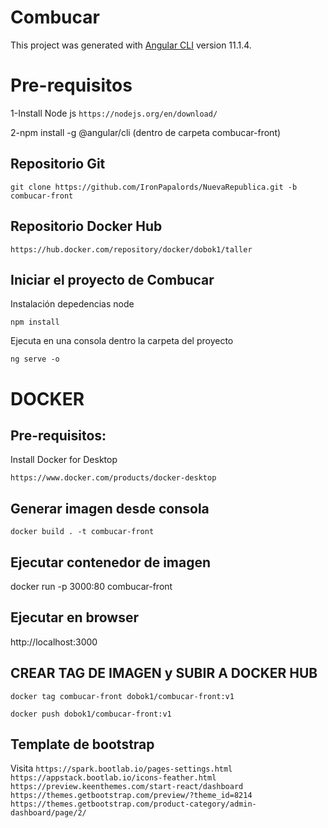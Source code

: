 # Combucar

This project was generated with [Angular CLI](https://github.com/angular/angular-cli) version 11.1.4.

# Pre-requisitos 

1-Install Node js
`https://nodejs.org/en/download/`

2-npm install -g @angular/cli (dentro de carpeta combucar-front)

## Repositorio Git
`git clone https://github.com/IronPapalords/NuevaRepublica.git -b combucar-front`


## Repositorio Docker Hub
`https://hub.docker.com/repository/docker/dobok1/taller`



## Iniciar el proyecto de Combucar
Instalación depedencias node

`npm install`

Ejecuta en una consola dentro la carpeta del proyecto 

`ng serve -o`

# DOCKER
## Pre-requisitos:
Install Docker for Desktop

`https://www.docker.com/products/docker-desktop`
 ## Generar imagen desde consola
`docker build . -t combucar-front`
## Ejecutar contenedor de imagen
docker run -p 3000:80 combucar-front

## Ejecutar en browser
http://localhost:3000


## CREAR TAG DE IMAGEN y SUBIR A DOCKER HUB
`docker tag combucar-front dobok1/combucar-front:v1`

`docker push dobok1/combucar-front:v1`


## Template de bootstrap



Visita 
`https://spark.bootlab.io/pages-settings.html`
`https://appstack.bootlab.io/icons-feather.html`
`https://preview.keenthemes.com/start-react/dashboard`
`https://themes.getbootstrap.com/preview/?theme_id=8214`
`https://themes.getbootstrap.com/product-category/admin-dashboard/page/2/`